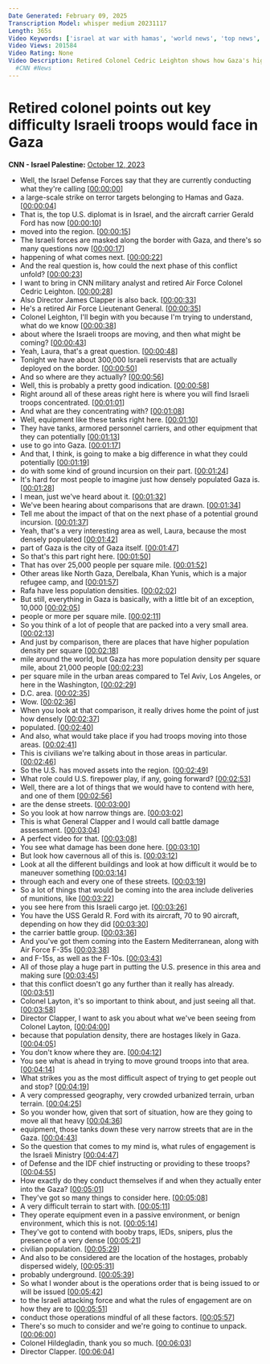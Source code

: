 ```yaml
---
Date Generated: February 09, 2025
Transcription Model: whisper medium 20231117
Length: 365s
Video Keywords: ['israel at war with hamas', 'world news', 'top news', 'gaza', 'col. cedric leighton', 'laura coates live', 'population density']
Video Views: 201584
Video Rating: None
Video Description: Retired Colonel Cedric Leighton shows how Gaza's high population density could impact Israel's ability to conduct a ground assault in the region.
  #CNN #News
---
```


# Retired colonel points out key difficulty Israeli troops would face in Gaza
**CNN - Israel Palestine:** [October 12, 2023](https://www.youtube.com/watch?v=C7ROkhm2c5E)
*  Well, the Israel Defense Forces say that they are currently conducting what they're calling [[00:00:00](https://www.youtube.com/watch?v=C7ROkhm2c5E&t=0.0s)]
*  a large-scale strike on terror targets belonging to Hamas and Gaza. [[00:00:04](https://www.youtube.com/watch?v=C7ROkhm2c5E&t=4.3s)]
*  That is, the top U.S. diplomat is in Israel, and the aircraft carrier Gerald Ford has now [[00:00:10](https://www.youtube.com/watch?v=C7ROkhm2c5E&t=10.48s)]
*  moved into the region. [[00:00:15](https://www.youtube.com/watch?v=C7ROkhm2c5E&t=15.82s)]
*  The Israeli forces are masked along the border with Gaza, and there's so many questions now [[00:00:17](https://www.youtube.com/watch?v=C7ROkhm2c5E&t=17.68s)]
*  happening of what comes next. [[00:00:22](https://www.youtube.com/watch?v=C7ROkhm2c5E&t=22.12s)]
*  And the real question is, how could the next phase of this conflict unfold? [[00:00:23](https://www.youtube.com/watch?v=C7ROkhm2c5E&t=23.68s)]
*  I want to bring in CNN military analyst and retired Air Force Colonel Cedric Leighton. [[00:00:28](https://www.youtube.com/watch?v=C7ROkhm2c5E&t=28.84s)]
*  Also Director James Clapper is also back. [[00:00:33](https://www.youtube.com/watch?v=C7ROkhm2c5E&t=33.84s)]
*  He's a retired Air Force Lieutenant General. [[00:00:35](https://www.youtube.com/watch?v=C7ROkhm2c5E&t=35.92s)]
*  Colonel Leighton, I'll begin with you because I'm trying to understand, what do we know [[00:00:38](https://www.youtube.com/watch?v=C7ROkhm2c5E&t=38.4s)]
*  about where the Israeli troops are moving, and then what might be coming? [[00:00:43](https://www.youtube.com/watch?v=C7ROkhm2c5E&t=43.88s)]
*  Yeah, Laura, that's a great question. [[00:00:48](https://www.youtube.com/watch?v=C7ROkhm2c5E&t=48.2s)]
*  Tonight we have about 300,000 Israeli reservists that are actually deployed on the border. [[00:00:50](https://www.youtube.com/watch?v=C7ROkhm2c5E&t=50.2s)]
*  And so where are they actually? [[00:00:56](https://www.youtube.com/watch?v=C7ROkhm2c5E&t=56.56s)]
*  Well, this is probably a pretty good indication. [[00:00:58](https://www.youtube.com/watch?v=C7ROkhm2c5E&t=58.800000000000004s)]
*  Right around all of these areas right here is where you will find Israeli troops concentrated. [[00:01:01](https://www.youtube.com/watch?v=C7ROkhm2c5E&t=61.84s)]
*  And what are they concentrating with? [[00:01:08](https://www.youtube.com/watch?v=C7ROkhm2c5E&t=68.72s)]
*  Well, equipment like these tanks right here. [[00:01:10](https://www.youtube.com/watch?v=C7ROkhm2c5E&t=70.64s)]
*  They have tanks, armored personnel carriers, and other equipment that they can potentially [[00:01:13](https://www.youtube.com/watch?v=C7ROkhm2c5E&t=73.12s)]
*  use to go into Gaza. [[00:01:17](https://www.youtube.com/watch?v=C7ROkhm2c5E&t=77.28s)]
*  And that, I think, is going to make a big difference in what they could potentially [[00:01:19](https://www.youtube.com/watch?v=C7ROkhm2c5E&t=79.80000000000001s)]
*  do with some kind of ground incursion on their part. [[00:01:24](https://www.youtube.com/watch?v=C7ROkhm2c5E&t=84.56s)]
*  It's hard for most people to imagine just how densely populated Gaza is. [[00:01:28](https://www.youtube.com/watch?v=C7ROkhm2c5E&t=88.32s)]
*  I mean, just we've heard about it. [[00:01:32](https://www.youtube.com/watch?v=C7ROkhm2c5E&t=92.75999999999999s)]
*  We've been hearing about comparisons that are drawn. [[00:01:34](https://www.youtube.com/watch?v=C7ROkhm2c5E&t=94.32s)]
*  Tell me about the impact of that on the next phase of a potential ground incursion. [[00:01:37](https://www.youtube.com/watch?v=C7ROkhm2c5E&t=97.11999999999999s)]
*  Yeah, that's a very interesting area as well, Laura, because the most densely populated [[00:01:42](https://www.youtube.com/watch?v=C7ROkhm2c5E&t=102.84s)]
*  part of Gaza is the city of Gaza itself. [[00:01:47](https://www.youtube.com/watch?v=C7ROkhm2c5E&t=107.8s)]
*  So that's this part right here. [[00:01:50](https://www.youtube.com/watch?v=C7ROkhm2c5E&t=110.56s)]
*  That has over 25,000 people per square mile. [[00:01:52](https://www.youtube.com/watch?v=C7ROkhm2c5E&t=112.68s)]
*  Other areas like North Gaza, Derelbala, Khan Yunis, which is a major refugee camp, and [[00:01:57](https://www.youtube.com/watch?v=C7ROkhm2c5E&t=117.36s)]
*  Rafa have less population densities. [[00:02:02](https://www.youtube.com/watch?v=C7ROkhm2c5E&t=122.84s)]
*  But still, everything in Gaza is basically, with a little bit of an exception, 10,000 [[00:02:05](https://www.youtube.com/watch?v=C7ROkhm2c5E&t=125.52s)]
*  people or more per square mile. [[00:02:11](https://www.youtube.com/watch?v=C7ROkhm2c5E&t=131.08s)]
*  So you think of a lot of people that are packed into a very small area. [[00:02:13](https://www.youtube.com/watch?v=C7ROkhm2c5E&t=133.12s)]
*  And just by comparison, there are places that have higher population density per square [[00:02:18](https://www.youtube.com/watch?v=C7ROkhm2c5E&t=138.4s)]
*  mile around the world, but Gaza has more population density per square mile, about 21,000 people [[00:02:23](https://www.youtube.com/watch?v=C7ROkhm2c5E&t=143.12s)]
*  per square mile in the urban areas compared to Tel Aviv, Los Angeles, or here in the Washington, [[00:02:29](https://www.youtube.com/watch?v=C7ROkhm2c5E&t=149.48000000000002s)]
*  D.C. area. [[00:02:35](https://www.youtube.com/watch?v=C7ROkhm2c5E&t=155.08s)]
*  Wow. [[00:02:36](https://www.youtube.com/watch?v=C7ROkhm2c5E&t=156.08s)]
*  When you look at that comparison, it really drives home the point of just how densely [[00:02:37](https://www.youtube.com/watch?v=C7ROkhm2c5E&t=157.08s)]
*  populated. [[00:02:40](https://www.youtube.com/watch?v=C7ROkhm2c5E&t=160.84s)]
*  And also, what would take place if you had troops moving into those areas. [[00:02:41](https://www.youtube.com/watch?v=C7ROkhm2c5E&t=161.84s)]
*  This is civilians we're talking about in those areas in particular. [[00:02:46](https://www.youtube.com/watch?v=C7ROkhm2c5E&t=166.2s)]
*  So the U.S. has moved assets into the region. [[00:02:49](https://www.youtube.com/watch?v=C7ROkhm2c5E&t=169.35999999999999s)]
*  What role could U.S. firepower play, if any, going forward? [[00:02:53](https://www.youtube.com/watch?v=C7ROkhm2c5E&t=173.0s)]
*  Well, there are a lot of things that we would have to contend with here, and one of them [[00:02:56](https://www.youtube.com/watch?v=C7ROkhm2c5E&t=176.72s)]
*  are the dense streets. [[00:03:00](https://www.youtube.com/watch?v=C7ROkhm2c5E&t=180.72s)]
*  So you look at how narrow things are. [[00:03:02](https://www.youtube.com/watch?v=C7ROkhm2c5E&t=182.26s)]
*  This is what General Clapper and I would call battle damage assessment. [[00:03:04](https://www.youtube.com/watch?v=C7ROkhm2c5E&t=184.39999999999998s)]
*  A perfect video for that. [[00:03:08](https://www.youtube.com/watch?v=C7ROkhm2c5E&t=188.64s)]
*  You see what damage has been done here. [[00:03:10](https://www.youtube.com/watch?v=C7ROkhm2c5E&t=190.5s)]
*  But look how cavernous all of this is. [[00:03:12](https://www.youtube.com/watch?v=C7ROkhm2c5E&t=192.56s)]
*  Look at all the different buildings and look at how difficult it would be to maneuver something [[00:03:14](https://www.youtube.com/watch?v=C7ROkhm2c5E&t=194.82s)]
*  through each and every one of these streets. [[00:03:19](https://www.youtube.com/watch?v=C7ROkhm2c5E&t=199.73999999999998s)]
*  So a lot of things that would be coming into the area include deliveries of munitions, like [[00:03:22](https://www.youtube.com/watch?v=C7ROkhm2c5E&t=202.45999999999998s)]
*  you see here from this Israeli cargo jet. [[00:03:26](https://www.youtube.com/watch?v=C7ROkhm2c5E&t=206.82s)]
*  You have the USS Gerald R. Ford with its aircraft, 70 to 90 aircraft, depending on how they did [[00:03:30](https://www.youtube.com/watch?v=C7ROkhm2c5E&t=210.01999999999998s)]
*  the carrier battle group. [[00:03:36](https://www.youtube.com/watch?v=C7ROkhm2c5E&t=216.45999999999998s)]
*  And you've got them coming into the Eastern Mediterranean, along with Air Force F-35s [[00:03:38](https://www.youtube.com/watch?v=C7ROkhm2c5E&t=218.16s)]
*  and F-15s, as well as the F-10s. [[00:03:43](https://www.youtube.com/watch?v=C7ROkhm2c5E&t=223.74s)]
*  All of those play a huge part in putting the U.S. presence in this area and making sure [[00:03:45](https://www.youtube.com/watch?v=C7ROkhm2c5E&t=225.94s)]
*  that this conflict doesn't go any further than it really has already. [[00:03:51](https://www.youtube.com/watch?v=C7ROkhm2c5E&t=231.56s)]
*  Colonel Layton, it's so important to think about, and just seeing all that. [[00:03:58](https://www.youtube.com/watch?v=C7ROkhm2c5E&t=238.06s)]
*  Director Clapper, I want to ask you about what we've been seeing from Colonel Layton, [[00:04:00](https://www.youtube.com/watch?v=C7ROkhm2c5E&t=240.62s)]
*  because that population density, there are hostages likely in Gaza. [[00:04:05](https://www.youtube.com/watch?v=C7ROkhm2c5E&t=245.86s)]
*  You don't know where they are. [[00:04:12](https://www.youtube.com/watch?v=C7ROkhm2c5E&t=252.22s)]
*  You see what is ahead in trying to move ground troops into that area. [[00:04:14](https://www.youtube.com/watch?v=C7ROkhm2c5E&t=254.2s)]
*  What strikes you as the most difficult aspect of trying to get people out and stop? [[00:04:19](https://www.youtube.com/watch?v=C7ROkhm2c5E&t=259.52s)]
*  A very compressed geography, very crowded urbanized terrain, urban terrain. [[00:04:25](https://www.youtube.com/watch?v=C7ROkhm2c5E&t=265.56s)]
*  So you wonder how, given that sort of situation, how are they going to move all that heavy [[00:04:36](https://www.youtube.com/watch?v=C7ROkhm2c5E&t=276.04s)]
*  equipment, those tanks down these very narrow streets that are in the Gaza. [[00:04:43](https://www.youtube.com/watch?v=C7ROkhm2c5E&t=283.0s)]
*  So the question that comes to my mind is, what rules of engagement is the Israeli Ministry [[00:04:47](https://www.youtube.com/watch?v=C7ROkhm2c5E&t=287.2s)]
*  of Defense and the IDF chief instructing or providing to these troops? [[00:04:55](https://www.youtube.com/watch?v=C7ROkhm2c5E&t=295.08000000000004s)]
*  How exactly do they conduct themselves if and when they actually enter into the Gaza? [[00:05:01](https://www.youtube.com/watch?v=C7ROkhm2c5E&t=301.36s)]
*  They've got so many things to consider here. [[00:05:08](https://www.youtube.com/watch?v=C7ROkhm2c5E&t=308.56s)]
*  A very difficult terrain to start with. [[00:05:11](https://www.youtube.com/watch?v=C7ROkhm2c5E&t=311.72s)]
*  They operate equipment even in a passive environment, or benign environment, which this is not. [[00:05:14](https://www.youtube.com/watch?v=C7ROkhm2c5E&t=314.40000000000003s)]
*  They've got to contend with booby traps, IEDs, snipers, plus the presence of a very dense [[00:05:21](https://www.youtube.com/watch?v=C7ROkhm2c5E&t=321.16s)]
*  civilian population. [[00:05:29](https://www.youtube.com/watch?v=C7ROkhm2c5E&t=329.44s)]
*  And also to be considered are the location of the hostages, probably dispersed widely, [[00:05:31](https://www.youtube.com/watch?v=C7ROkhm2c5E&t=331.64s)]
*  probably underground. [[00:05:39](https://www.youtube.com/watch?v=C7ROkhm2c5E&t=339.96s)]
*  So what I wonder about is the operations order that is being issued to or will be issued [[00:05:42](https://www.youtube.com/watch?v=C7ROkhm2c5E&t=342.08s)]
*  to the Israeli attacking force and what the rules of engagement are on how they are to [[00:05:51](https://www.youtube.com/watch?v=C7ROkhm2c5E&t=351.67999999999995s)]
*  conduct those operations mindful of all these factors. [[00:05:57](https://www.youtube.com/watch?v=C7ROkhm2c5E&t=357.44s)]
*  There's so much to consider and we're going to continue to unpack. [[00:06:00](https://www.youtube.com/watch?v=C7ROkhm2c5E&t=360.44s)]
*  Colonel Hildegladin, thank you so much. [[00:06:03](https://www.youtube.com/watch?v=C7ROkhm2c5E&t=363.24s)]
*  Director Clapper. [[00:06:04](https://www.youtube.com/watch?v=C7ROkhm2c5E&t=364.76s)]
